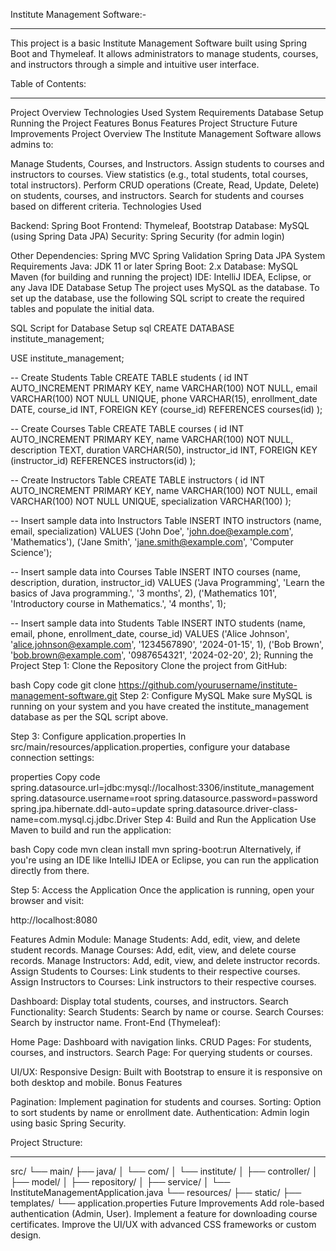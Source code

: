 Institute Management Software:-
********************************
This project is a basic Institute Management Software built using Spring Boot and Thymeleaf. It allows administrators to manage students, courses, and instructors through a simple and intuitive user interface.

Table of Contents:
******************
Project Overview
Technologies Used
System Requirements
Database Setup
Running the Project
Features
Bonus Features
Project Structure
Future Improvements
Project Overview
The Institute Management Software allows admins to:

Manage Students, Courses, and Instructors.
Assign students to courses and instructors to courses.
View statistics (e.g., total students, total courses, total instructors).
Perform CRUD operations (Create, Read, Update, Delete) on students, courses, and instructors.
Search for students and courses based on different criteria.
Technologies Used

Backend: Spring Boot
Frontend: Thymeleaf, Bootstrap
Database: MySQL (using Spring Data JPA)
Security: Spring Security (for admin login)

Other Dependencies:
Spring MVC
Spring Validation
Spring Data JPA
System Requirements
Java: JDK 11 or later
Spring Boot: 2.x
Database: MySQL
Maven (for building and running the project)
IDE: IntelliJ IDEA, Eclipse, or any Java IDE
Database Setup
The project uses MySQL as the database. To set up the database, use the following SQL script to create the required tables and populate the initial data.

SQL Script for Database Setup
sql
CREATE DATABASE institute_management;

USE institute_management;

-- Create Students Table
CREATE TABLE students (
    id INT AUTO_INCREMENT PRIMARY KEY,
    name VARCHAR(100) NOT NULL,
    email VARCHAR(100) NOT NULL UNIQUE,
    phone VARCHAR(15),
    enrollment_date DATE,
    course_id INT,
    FOREIGN KEY (course_id) REFERENCES courses(id)
);

-- Create Courses Table
CREATE TABLE courses (
    id INT AUTO_INCREMENT PRIMARY KEY,
    name VARCHAR(100) NOT NULL,
    description TEXT,
    duration VARCHAR(50),
    instructor_id INT,
    FOREIGN KEY (instructor_id) REFERENCES instructors(id)
);

-- Create Instructors Table
CREATE TABLE instructors (
    id INT AUTO_INCREMENT PRIMARY KEY,
    name VARCHAR(100) NOT NULL,
    email VARCHAR(100) NOT NULL UNIQUE,
    specialization VARCHAR(100)
);

-- Insert sample data into Instructors Table
INSERT INTO instructors (name, email, specialization) VALUES
('John Doe', 'john.doe@example.com', 'Mathematics'),
('Jane Smith', 'jane.smith@example.com', 'Computer Science');

-- Insert sample data into Courses Table
INSERT INTO courses (name, description, duration, instructor_id) VALUES
('Java Programming', 'Learn the basics of Java programming.', '3 months', 2),
('Mathematics 101', 'Introductory course in Mathematics.', '4 months', 1);

-- Insert sample data into Students Table
INSERT INTO students (name, email, phone, enrollment_date, course_id) VALUES
('Alice Johnson', 'alice.johnson@example.com', '1234567890', '2024-01-15', 1),
('Bob Brown', 'bob.brown@example.com', '0987654321', '2024-02-20', 2);
Running the Project
Step 1: Clone the Repository
Clone the project from GitHub:

bash
Copy code
git clone https://github.com/yourusername/institute-management-software.git
Step 2: Configure MySQL
Make sure MySQL is running on your system and you have created the institute_management database as per the SQL script above.

Step 3: Configure application.properties
In src/main/resources/application.properties, configure your database connection settings:

properties
Copy code
spring.datasource.url=jdbc:mysql://localhost:3306/institute_management
spring.datasource.username=root
spring.datasource.password=password
spring.jpa.hibernate.ddl-auto=update
spring.datasource.driver-class-name=com.mysql.cj.jdbc.Driver
Step 4: Build and Run the Application
Use Maven to build and run the application:

bash
Copy code
mvn clean install
mvn spring-boot:run
Alternatively, if you're using an IDE like IntelliJ IDEA or Eclipse, you can run the application directly from there.

Step 5: Access the Application
Once the application is running, open your browser and visit:

http://localhost:8080

Features
Admin Module:
Manage Students: Add, edit, view, and delete student records.
Manage Courses: Add, edit, view, and delete course records.
Manage Instructors: Add, edit, view, and delete instructor records.
Assign Students to Courses: Link students to their respective courses.
Assign Instructors to Courses: Link instructors to their respective courses.

Dashboard:
Display total students, courses, and instructors.
Search Functionality:
Search Students: Search by name or course.
Search Courses: Search by instructor name.
Front-End (Thymeleaf):

Home Page: Dashboard with navigation links.
CRUD Pages: For students, courses, and instructors.
Search Page: For querying students or courses.

UI/UX:
Responsive Design: Built with Bootstrap to ensure it is responsive on both desktop and mobile.
Bonus Features

Pagination: Implement pagination for students and courses.
Sorting: Option to sort students by name or enrollment date.
Authentication: Admin login using basic Spring Security.

Project Structure:
*****************
src/
 └── main/
     ├── java/
     │   └── com/
     │       └── institute/
     │           ├── controller/
     │           ├── model/
     │           ├── repository/
     │           ├── service/
     │           └── InstituteManagementApplication.java
     └── resources/
         ├── static/
         ├── templates/
         └── application.properties
Future Improvements
Add role-based authentication (Admin, User).
Implement a feature for downloading course certificates.
Improve the UI/UX with advanced CSS frameworks or custom design.
